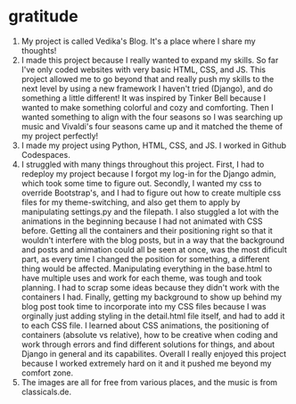 # gratitude
1. My project is called Vedika's Blog. It's a place where I share my thoughts!
2. I made this project because I really wanted to expand my skills. So far I've only coded websites with very basic HTML, CSS, and JS. This project allowed me to go beyond that and really push my skills to the next level by using a new framework I haven't tried (Django), and do something a little different! It was inspired by Tinker Bell because I wanted to make something colorful and cozy and comforting. Then I wanted something to align with the four seasons so I was searching up music and Vivaldi's four seasons came up and it matched the theme of my project perfectly!
3. I made my project using Python, HTML, CSS, and JS. I worked in Github Codespaces. 
4. I struggled with many things throughout this project. First, I had to redeploy my project because I forgot my log-in for the Django admin, which took some time to figure out. Secondly, I wanted my css to override Bootstrap's, and I had to figure out how to create multiple css files for my theme-switching, and also get them to apply by manipulating settings.py and the filepath. I also stuggled a lot with the animations in the beginning because I had not animated with CSS before. Getting all the containers and their positioning right so that it wouldn't interfere with the blog posts, but in a way that the background and posts and animation could all be seen at once, was the most dificult part, as every time I changed the position for something, a different thing would be affected. Manipulating everything in the base.html to have multiple uses and work for each theme, was tough and took planning. I had to scrap some ideas because they didn't work with the containers I had. Finally, getting my background to show up behind my blog post took time to incorporate into my CSS files because I was orginally just adding styling in the detail.html file itself, and had to add it to each CSS file. I learned about CSS animations, the positioning of containers (absolute vs relative), how to be creative when coding and work through errors and find different solutions for things, and about Django in general and its capabilites. Overall I really enjoyed this project because I worked extremely hard on it and it pushed me beyond my comfort zone. 
5. The images are all for free from various places, and the music is from classicals.de. 